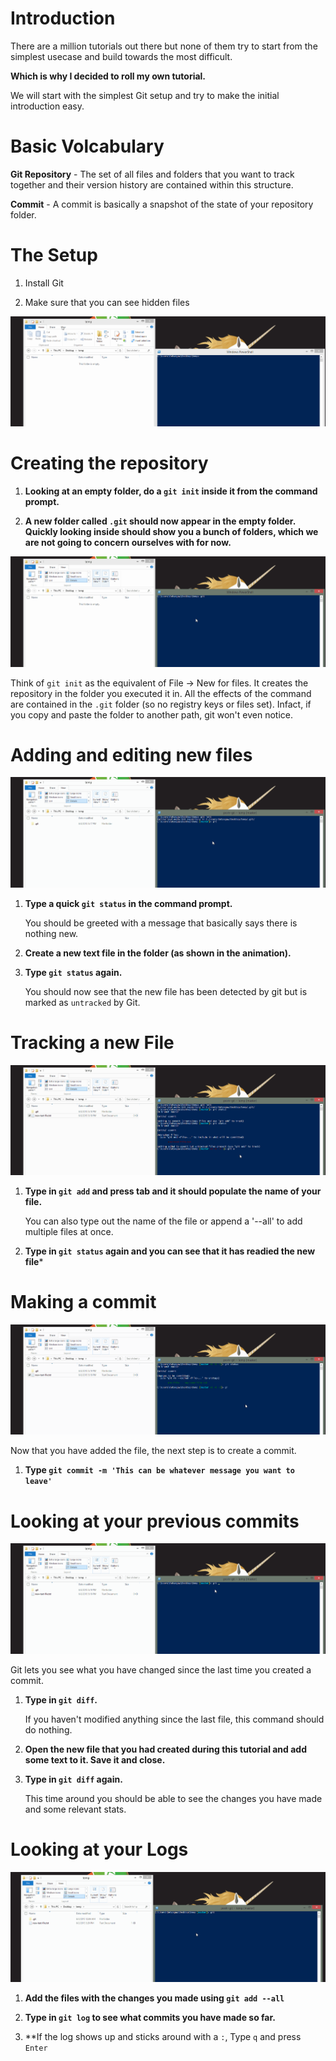 # Introduction

There are a million tutorials out there but none of them try to start from the simplest usecase and build towards the most difficult. 

**Which is why I decided to roll my own tutorial.**

We will start with the simplest Git setup and try to make the initial introduction easy.

# Basic Volcabulary

**Git Repository** - The set of all files and folders that you want to track together and their version history are contained within this structure.

**Commit** - A commit is basically a snapshot of the state of your repository folder.

# The Setup

1. Install Git

2. Make sure that you can see hidden files

![](gifs/Setup.gif)

# Creating the repository

1. **Looking at an empty folder, do a `git init` inside it from the command prompt.**

2. **A new folder called `.git` should now appear in the empty folder. Quickly looking inside should show you a bunch of folders, which we are not going to concern ourselves with for now.**

![](gifs/git-init.gif)

Think of `git init` as the  equivalent of File -> New for files. It creates the repository in the folder you executed it in. All the effects of the command are contained in the `.git` folder (so no registry keys or files set). Infact, if you copy and paste the folder to another path, git won't even notice.

# Adding and editing new files

![](gifs/git-status.gif)

1. **Type a quick `git status` in the command prompt.**

    You should be greeted with a message that basically says there is nothing new.

2. **Create a new text file in the folder (as shown in the animation).**

3. **Type `git status` again.**
    
    You should now see that the new file has been detected by git but is marked as `untracked` by Git.

# Tracking a new File

![](gifs/git-add.gif)

1. **Type in `git add` and press tab and it should populate the name of your file.** 
    
    You can also type out the name of the file or append a '--all' to add multiple files at once.

2. **Type in `git status` again and you can see that it has readied the new file***

# Making a commit

![](gifs/git-commit.gif)

Now that you have added the file, the next step is to create a commit.

1. **Type `git commit -m 'This can be whatever message you want to leave'`**

# Looking at your previous commits

![](gifs/git-diff.gif)

Git lets you see what you have changed since the last time you created a commit.

1. **Type in `git diff`.**
    
    If you haven't modified anything since the last file, this command should do nothing.
2. **Open the new file that you had created during this tutorial and add some text to it. Save it and close.**

3. **Type in `git diff` again.**

    This time around you should be able to see the changes you have made and some relevant stats.

# Looking at your Logs

![](gifs/git-log.gif)
1. **Add the files with the changes you made using `git add --all`**

2. **Type in `git log` to see what commits you have made so far.**

3. **If the log shows up and sticks around with a `:`, Type `q` and press `Enter`

 
